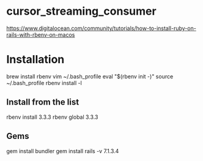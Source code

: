 # cursor_streaming_consumer
https://www.digitalocean.com/community/tutorials/how-to-install-ruby-on-rails-with-rbenv-on-macos

# Installation
brew install rbenv
vim ~/.bash_profile
eval "$(rbenv init -)"
source ~/.bash_profile
rbenv install -l
## Install from the list
rbenv install 3.3.3
rbenv global 3.3.3
## Gems
gem install bundler
gem install rails -v 7.1.3.4

